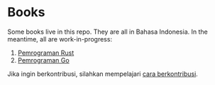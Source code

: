 # Books

Some books live in this repo. They are all in Bahasa Indonesia. In the meantime, all are work-in-progress:

1.  [Pemrograman Rust](pemrograman-rust/)
2.  [Pemrograman Go](pemrograman-go/)

Jika ingin berkontribusi, silahkan mempelajari [cara berkontribusi](kontribusi.md).
